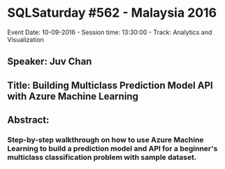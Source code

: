 # SQLSaturday #562 - Malaysia 2016
Event Date: 10-09-2016 - Session time: 13:30:00 - Track: Analytics and Visualization
## Speaker: Juv Chan
## Title: Building Multiclass Prediction Model  API with Azure Machine Learning
## Abstract:
### Step-by-step walkthrough on how to use Azure Machine Learning to build a prediction model and API for a beginner's multiclass classification problem with sample dataset.
